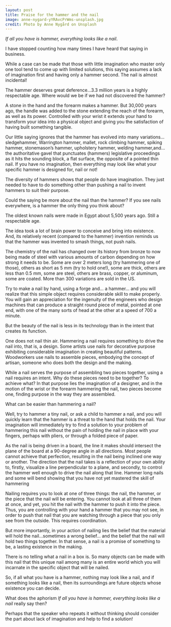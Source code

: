 ```yaml
---
layout: post
title: Praise for the hammer and the nail
image: anne-nygard-yYRAvcPrWms-unsplash.jpg
credit: Photo by Anne Nygård on Unsplash
---
```

*If all you have is hammer, everything looks like a nail*.

I have stopped counting how many times I have heard that saying in business.

While a case can be made that those with little imagination who master only one tool tend to come up with limited solutions, this saying assumes a lack of imagination first and having only a hammer second. The nail is almost incidental!

The hammer deserves great deference…3.3 million years is a highly respectable age. Where would we be if we had not discovered the hammer?

A stone in the hand and the forearm makes a hammer. But 30,000 years ago, the handle was added to the stone extending the reach of the forearm, as well as its power. Controlled with your wrist it extends your hand to transform your idea into a physical object and giving you the satisfaction of having built something tangible.

Our little saying ignores that the hammer has evolved into many variations… sledgehammer, Warrington hammer, mallet, rock climbing hammer, spiking hammer, stonemason’s hammer, upholstery hammer, welding hammer,and... the authoritative gavel that punctuates (hammers) legislative proceedings as it hits the sounding block, a flat surface, the opposite of a pointed thin nail. If you have no imagination, then everything may look like what your specific hammer is designed for, nail or not!

The diversity of hammers shows that people do have imagination. They just needed to have to do something other than pushing a nail to invent hammers to suit their purpose.

Could the saying be more about the nail than the hammer? If you see nails everywhere, is a hammer the only thing you think about?

The oldest known nails were made in Egypt about 5,500 years ago. Still a respectable age.

The idea took a lot of brain power to conceive and bring into existence. And, its relatively recent (compared to the hammer) invention reminds us that the hammer was invented to smash things, not push nails.

The chemistry of the nail has changed over its history from bronze to now being made of steel with various amounts of carbon depending on how strong it needs to be. Some are over 2 meters long (try hammering one of those), others as short as 5 mm (try to hold one!), some are thick, others are less than 0.5 mm, some are steel, others are brass, copper, or aluminum, some are coated. More than 300 variations are sold in the US.

Try to make a nail by hand, using a forge and… a hammer… and you will realize that this simple object requires considerable skill to make properly. You will gain an appreciation for the ingenuity of the engineers who design machines that can produce a straight round piece of metal, pointed at one end, with one of the many sorts of head at the other at a speed of 700 a minute.

But the beauty of the nail is less in its technology than in the intent that creates its function.

One does not nail thin air. Hammering a nail requires something to drive the nail into, that is, a design. Some artists use nails for decorative purpose exhibiting considerable imagination in creating beautiful patterns. Woodworkers use nails to assemble pieces, embodying the concept of artisan, someone who does both the design and the making.

While a nail serves the purpose of assembling two pieces together, using a nail requires an intent. Why do these pieces need to be together? To achieve what? In that purpose lies the imagination of a designer, and in the motion of the wrist or the forearm hammering the nail, two pieces become one, finding purpose in the way they are assembled.

What can be easier than hammering a nail?

Well, try to hammer a tiny nail, or ask a child to hammer a nail, and you will quickly learn that the hammer is a threat to the hand that holds the nail. Your imagination will immediately try to find a solution to your problem of hammering this nail without the pain of holding the nail in place with your fingers, perhaps with pliers, or through a folded piece of paper.

As the nail is being driven in a board, the line it makes should intersect the plane of the board at a 90-degree angle in all directions. Most people cannot achieve that perfection, resulting in the nail being inclined one way or another. The direction that the nail takes is a reflection of your own ability to, firstly, visualize a line perpendicular to a plane, and secondly, to control the hammer well enough to drive the nail along that line. Hammer long nails and some will bend showing that you have not yet mastered the skill of hammering

Nailing requires you to look at one of three things: the nail, the hammer, or the piece that the nail will be entering. You cannot look at all three of them at once, and yet, you hit the nail with the hammer to push it into the piece. Thus, you are controlling with your hand a hammer that you may not see, in order to push that nail that you are watching through a piece that you only see from the outside. This requires coordination.

But more importantly, in your action of nailing lies the belief that the material will hold the nail…sometimes a wrong belief… and the belief that the nail will hold two things together. In that sense, a nail is a promise of something to be, a lasting existence in the making.

There is no telling what a nail in a box is. So many objects can be made with this nail that this unique nail among many is an entire world which you will incarnate in the specific object that will be nailed.

So, if all what you have is a hammer, nothing may look like a nail, and if something looks like a nail, then its surroundings are future objects whose existence you can decide.

What does the aphorism *If all you have is hammer, everything looks like a nail* really say then?

Perhaps that the speaker who repeats it without thinking should consider the part about lack of imagination and help to find a solution!
